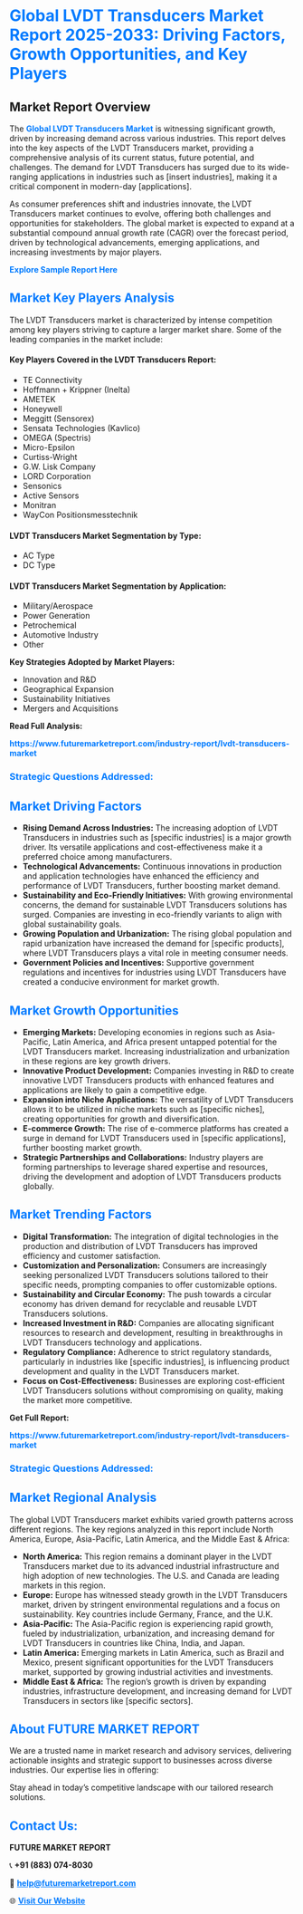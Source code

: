<h1 style="color: #007BFF;">Global LVDT Transducers Market Report 2025-2033: Driving Factors, Growth Opportunities, and Key Players</h1>

<section id="overview">
<h2>Market Report Overview</h2>
<p>The <a href="https://www.futuremarketreport.com/industry-report/lvdt-transducers-market" style="color: #007BFF; text-decoration: none;"><strong>Global LVDT Transducers Market</strong></a> is witnessing significant growth, driven by increasing demand across various industries. This report delves into the key aspects of the LVDT Transducers market, providing a comprehensive analysis of its current status, future potential, and challenges. The demand for LVDT Transducers has surged due to its wide-ranging applications in industries such as [insert industries], making it a critical component in modern-day [applications].</p>
<p>As consumer preferences shift and industries innovate, the LVDT Transducers market continues to evolve, offering both challenges and opportunities for stakeholders. The global market is expected to expand at a substantial compound annual growth rate (CAGR) over the forecast period, driven by technological advancements, emerging applications, and increasing investments by major players.</p>
</section>

<section id="overview">
<p><a href="https://www.futuremarketreport.com/request-sample/reportId=81532" style="color: #007BFF; text-decoration: none;"><strong>Explore Sample Report Here</strong></a></p>
</section>

<section id="key-players">
<h2 style="color: #007BFF;">Market Key Players Analysis</h2>
<p>The LVDT Transducers market is characterized by intense competition among key players striving to capture a larger market share. Some of the leading companies in the market include:</p>
<h4>Key Players Covered in the LVDT Transducers Report:</h4>
<ul><li>TE Connectivity</li><li>Hoffmann + Krippner (Inelta)</li><li>AMETEK</li><li>Honeywell</li><li>Meggitt (Sensorex)</li><li>Sensata Technologies (Kavlico)</li><li>OMEGA (Spectris)</li><li>Micro-Epsilon</li><li>Curtiss-Wright</li><li>G.W. Lisk Company</li><li>LORD Corporation</li><li>Sensonics</li><li>Active Sensors</li><li>Monitran</li><li>WayCon Positionsmesstechnik</li></ul>
<h4>LVDT Transducers Market Segmentation by Type:</h4>
<ul><li>AC Type</li><li>DC Type</li></ul>

<h4>LVDT Transducers Market Segmentation by Application:</h4>
<ul><li>Military/Aerospace</li><li>Power Generation</li><li>Petrochemical</li><li>Automotive Industry</li><li>Other</li></ul>
<p><strong>Key Strategies Adopted by Market Players:</strong></p>
<ul>
<li>Innovation and R&D</li>
<li>Geographical Expansion</li>
<li>Sustainability Initiatives</li>
<li>Mergers and Acquisitions</li>
</ul>
</section>

<section>
<p><strong>Read Full Analysis: </strong></p><a href="https://www.futuremarketreport.com/industry-report/lvdt-transducers-market" style="color: #007BFF; text-decoration: none;"><strong>https://www.futuremarketreport.com/industry-report/lvdt-transducers-market</strong></a>
<h3 style="color: #007BFF;">Strategic Questions Addressed:</h3>
</section>

<section id="driving-factors">
<h2 style="color: #007BFF;">Market Driving Factors</h2>
<ul>
<li><strong>Rising Demand Across Industries:</strong> The increasing adoption of LVDT Transducers in industries such as [specific industries] is a major growth driver. Its versatile applications and cost-effectiveness make it a preferred choice among manufacturers.</li>
<li><strong>Technological Advancements:</strong> Continuous innovations in production and application technologies have enhanced the efficiency and performance of LVDT Transducers, further boosting market demand.</li>
<li><strong>Sustainability and Eco-Friendly Initiatives:</strong> With growing environmental concerns, the demand for sustainable LVDT Transducers solutions has surged. Companies are investing in eco-friendly variants to align with global sustainability goals.</li>
<li><strong>Growing Population and Urbanization:</strong> The rising global population and rapid urbanization have increased the demand for [specific products], where LVDT Transducers plays a vital role in meeting consumer needs.</li>
<li><strong>Government Policies and Incentives:</strong> Supportive government regulations and incentives for industries using LVDT Transducers have created a conducive environment for market growth.</li>
</ul>
</section>

<section id="growth-opportunities">
<h2 style="color: #007BFF;">Market Growth Opportunities</h2>
<ul>
<li><strong>Emerging Markets:</strong> Developing economies in regions such as Asia-Pacific, Latin America, and Africa present untapped potential for the LVDT Transducers market. Increasing industrialization and urbanization in these regions are key growth drivers.</li>
<li><strong>Innovative Product Development:</strong> Companies investing in R&D to create innovative LVDT Transducers products with enhanced features and applications are likely to gain a competitive edge.</li>
<li><strong>Expansion into Niche Applications:</strong> The versatility of LVDT Transducers allows it to be utilized in niche markets such as [specific niches], creating opportunities for growth and diversification.</li>
<li><strong>E-commerce Growth:</strong> The rise of e-commerce platforms has created a surge in demand for LVDT Transducers used in [specific applications], further boosting market growth.</li>
<li><strong>Strategic Partnerships and Collaborations:</strong> Industry players are forming partnerships to leverage shared expertise and resources, driving the development and adoption of LVDT Transducers products globally.</li>
</ul>
</section>

<section id="trending-factors">
<h2 style="color: #007BFF;">Market Trending Factors</h2>
<ul>
<li><strong>Digital Transformation:</strong> The integration of digital technologies in the production and distribution of LVDT Transducers has improved efficiency and customer satisfaction.</li>
<li><strong>Customization and Personalization:</strong> Consumers are increasingly seeking personalized LVDT Transducers solutions tailored to their specific needs, prompting companies to offer customizable options.</li>
<li><strong>Sustainability and Circular Economy:</strong> The push towards a circular economy has driven demand for recyclable and reusable LVDT Transducers solutions.</li>
<li><strong>Increased Investment in R&D:</strong> Companies are allocating significant resources to research and development, resulting in breakthroughs in LVDT Transducers technology and applications.</li>
<li><strong>Regulatory Compliance:</strong> Adherence to strict regulatory standards, particularly in industries like [specific industries], is influencing product development and quality in the LVDT Transducers market.</li>
<li><strong>Focus on Cost-Effectiveness:</strong> Businesses are exploring cost-efficient LVDT Transducers solutions without compromising on quality, making the market more competitive.</li>
</ul>
</section>

<section>
<p><strong>Get Full Report: </strong></p><a href="https://www.futuremarketreport.com/industry-report/lvdt-transducers-market" style="color: #007BFF; text-decoration: none;"><strong>https://www.futuremarketreport.com/industry-report/lvdt-transducers-market</strong></a>
<h3 style="color: #007BFF;">Strategic Questions Addressed:</h3>
</section>


<section id="regional-analysis">
<h2 style="color: #007BFF;">Market Regional Analysis</h2>
<p>The global LVDT Transducers market exhibits varied growth patterns across different regions. The key regions analyzed in this report include North America, Europe, Asia-Pacific, Latin America, and the Middle East & Africa:</p>
<ul>
<li><strong>North America:</strong> This region remains a dominant player in the LVDT Transducers market due to its advanced industrial infrastructure and high adoption of new technologies. The U.S. and Canada are leading markets in this region.</li>
<li><strong>Europe:</strong> Europe has witnessed steady growth in the LVDT Transducers market, driven by stringent environmental regulations and a focus on sustainability. Key countries include Germany, France, and the U.K.</li>
<li><strong>Asia-Pacific:</strong> The Asia-Pacific region is experiencing rapid growth, fueled by industrialization, urbanization, and increasing demand for LVDT Transducers in countries like China, India, and Japan.</li>
<li><strong>Latin America:</strong> Emerging markets in Latin America, such as Brazil and Mexico, present significant opportunities for the LVDT Transducers market, supported by growing industrial activities and investments.</li>
<li><strong>Middle East & Africa:</strong> The region’s growth is driven by expanding industries, infrastructure development, and increasing demand for LVDT Transducers in sectors like [specific sectors].</li>
</ul>
</section>

<footer>
<h2 style="color: #007BFF;">About FUTURE MARKET REPORT</h2>
<p>We are a trusted name in market research and advisory services, delivering actionable insights and strategic support to businesses across diverse industries. Our expertise lies in offering:</p>

<p>Stay ahead in today’s competitive landscape with our tailored research solutions.</p>

<h2 style="color: #007BFF;">Contact Us:</h2>
<p><strong>FUTURE MARKET REPORT</strong></p>
<p>📞 <strong>+91 (883) 074-8030</strong></p>
<p>📧 <strong><a href="mailto:help@futuremarketreport.com" style="color: #007BFF;">help@futuremarketreport.com</a></strong></p>
<p>🌐 <strong><a href="https://www.futuremarketreport.com/" style="color: #007BFF;">Visit Our Website</a></strong></p>
</footer>